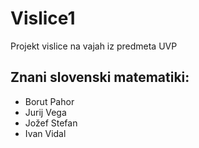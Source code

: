 # Vislice1
Projekt vislice na vajah iz predmeta UVP


## Znani slovenski matematiki:

- Borut Pahor
- Jurij Vega
- Jožef Stefan
- Ivan Vidal
